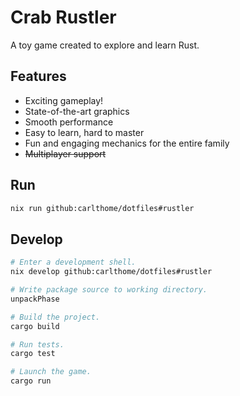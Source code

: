 # Crab Rustler

A toy game created to explore and learn Rust.

## Features

- Exciting gameplay!
- State-of-the-art graphics
- Smooth performance
- Easy to learn, hard to master
- Fun and engaging mechanics for the entire family
- ~~Multiplayer support~~

## Run

```sh
nix run github:carlthome/dotfiles#rustler
```

## Develop

```sh
# Enter a development shell.
nix develop github:carlthome/dotfiles#rustler

# Write package source to working directory.
unpackPhase

# Build the project.
cargo build

# Run tests.
cargo test

# Launch the game.
cargo run
```
